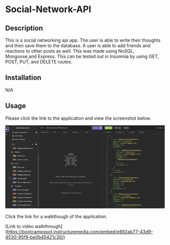 # Social-Network-API

## Description
This is a social networking api app. The user is able to write their thoughts and then save them to the database. A user is able to add friends and reactions to other posts as well. This was made using NoSQL, Mongoose,and Express. This can be tested out in Insomnia by using GET, POST, PUT, and DELETE routes. 

## Installation
N/A

## Usage
Please click the link to the application and view the screenshot below. 

![Screenshot of app](<images/Social networking Api.png>)

Click the link for a walkthough of the  application. 

[Link to video walkthrough] (https://bootcampspot.instructuremedia.com/embed/e892ab77-43d9-4530-95f9-be0b45421c30/)